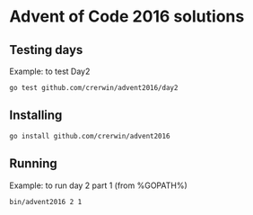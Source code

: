 # Advent of Code 2016 solutions

## Testing days
Example: to test Day2
```
go test github.com/crerwin/advent2016/day2
```

## Installing
```
go install github.com/crerwin/advent2016
```

## Running
Example: to run day 2 part 1 (from %GOPATH%)
```
bin/advent2016 2 1
```
